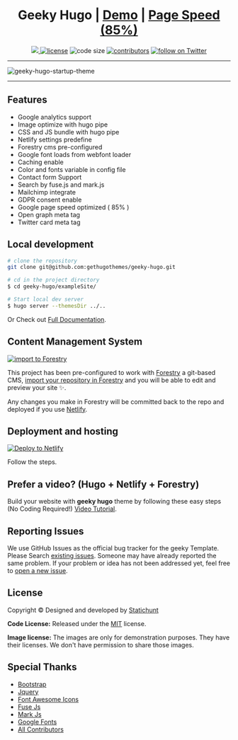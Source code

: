 
<h1 align=center>Geeky Hugo | <a target="_blank" href="https://demo.statichunt.com/geeky-hugo/" rel="nofollow">Demo</a> | <a  target="_blank" href="https://developers.google.com/speed/pagespeed/insights/?url=https%3A%2F%2Fdemo.statichunt.com%2Fgeeky-hugo%2F&tab=desktop">Page Speed (85%)</a></h1>

<p align=center>
  <a href="https://github.com/gohugoio/hugo/releases/tag/v0.87" alt="Contributors">
    <img src="https://img.shields.io/static/v1?label=min-HUGO-version&message=0.87&color=f00&logo=hugo" />
  </a>

  <a href="https://github.com/gethugothemes/geeky-hugo/blob/master/LICENSE">
    <img src="https://img.shields.io/github/license/gethugothemes/geeky-hugo" alt="license"></a>

  <img src="https://img.shields.io/github/languages/code-size/gethugothemes/geeky-hugo" alt="code size">

  <a href="https://github.com/gethugothemes/geeky-hugo/graphs/contributors">
    <img src="https://img.shields.io/github/contributors/gethugothemes/geeky-hugo" alt="contributors"></a>

  <a href="https://twitter.com/intent/follow?screen_name=gethugothemes">
    <img src="https://img.shields.io/twitter/follow/gethugothemes?style=social&logo=twitter"
      alt="follow on Twitter"></a>
</p>

---

<p align="center">
 
![geeky-hugo-startup-theme](https://user-images.githubusercontent.com/17677384/140605658-0c68cf6c-d15a-4f0d-8e66-1060ce636d20.png)
</p>

---
## Features
- Google analytics  support
- Image optimize  with hugo pipe
- CSS and JS bundle with hugo pipe
- Netlify settings predefine
- Forestry cms pre-configured
- Google font loads from webfont loader
- Caching enable
- Color and fonts variable in config file
- Contact form Support
- Search by fuse.js and mark.js
- Mailchimp integrate
- GDPR consent enable
- Google page speed optimized ( 85% )
- Open graph meta tag
- Twitter card meta tag


## Local development

```bash
# clone the repository
git clone git@github.com:gethugothemes/geeky-hugo.git

# cd in the project directory
$ cd geeky-hugo/exampleSite/

# Start local dev server
$ hugo server --themesDir ../..
```
Or Check out [Full Documentation](https://docs.gethugothemes.com/geeky/?ref=github).

## Content Management System

[![import to
Forestry](https://assets.forestry.io/import-to-forestryK.svg)](https://app.forestry.io/quick-start?repo=gethugothemes/geeky-hugo&engine=hugo&version=0.87.0)

This project has been pre-configured to work with [Forestry](https://forestry.io) a git-based CMS, [import your
repository in Forestry](https://app.forestry.io/quick-start?repo=gethugothemes/geeky-hugo&engine=hugo&version=0.87.0) and
you will be able to edit and preview your site ✨.

Any changes you make in Forestry will be committed back to the repo and deployed if you use [Netlify](#netlify).
## Deployment and hosting

[![Deploy to
Netlify](https://www.netlify.com/img/deploy/button.svg)](https://app.netlify.com/start/deploy?repository=https://github.com/gethugothemes/geeky-hugo)

Follow the steps.

## Prefer a video? (Hugo + Netlify + Forestry)
Build your website with **geeky hugo** theme by following these easy steps (No Coding Required!)
[Video Tutorial](https://youtu.be/ResipmZmpDU).

<!-- reporting issue -->
## Reporting Issues
We use GitHub Issues as the official bug tracker for the geeky Template. Please Search [existing
issues](https://github.com/gethugothemes/geeky-hugo/issues). Someone may have already reported the same problem.
If your problem or idea has not been addressed yet, feel free to [open a new
issue](https://github.com/gethugothemes/geeky-hugo/issues).

<!-- ## geeky hugo theme Powered Websites

View all the websites powered by geeky hugo theme [here](https://github.com/gethugothemes/geeky-hugo/wiki/All-Geeky-Hugo-Powered-Websites). Want to submit your own website powered by geeky hugo theme? You can submit it [here](https://github.com/gethugothemes/geeky-hugo/discussions/2). -->

<!-- licence -->
## License
Copyright &copy; Designed and developed by [Statichunt](https://statichunt.com)

**Code License:** Released under the [MIT](https://github.com/gethugothemes/geeky-hugo/blob/master/LICENSE) license.

**Image license:** The images are only for demonstration purposes. They have their licenses. We don't have permission to
share those images.

<!-- resources -->
## Special Thanks
- [Bootstrap](https://getbootstrap.com)
- [Jquery](https://jquery.com)
- [Font Awesome Icons](https://fontawesome.com)
- [Fuse Js](https://fusejs.io)
- [Mark Js](https://markjs.io)
- [Google Fonts](https://fonts.google.com/)
- [All Contributors](https://github.com/gethugothemes/geeky-hugo/graphs/contributors)
